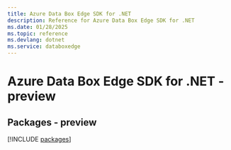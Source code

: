 ```yaml
---
title: Azure Data Box Edge SDK for .NET
description: Reference for Azure Data Box Edge SDK for .NET
ms.date: 01/28/2025
ms.topic: reference
ms.devlang: dotnet
ms.service: databoxedge
---
```

# Azure Data Box Edge SDK for .NET - preview
## Packages - preview
[!INCLUDE [packages](data-box-edge-index.md)]